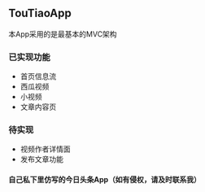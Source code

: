 ## TouTiaoApp

本App采用的是最基本的MVC架构

### 已实现功能

* 首页信息流 
* 西瓜视频
* 小视频
* 文章内容页

### 待实现
* 视频作者详情面
* 发布文章功能




#### 自己私下里仿写的今日头条App（如有侵权，请及时联系我）
